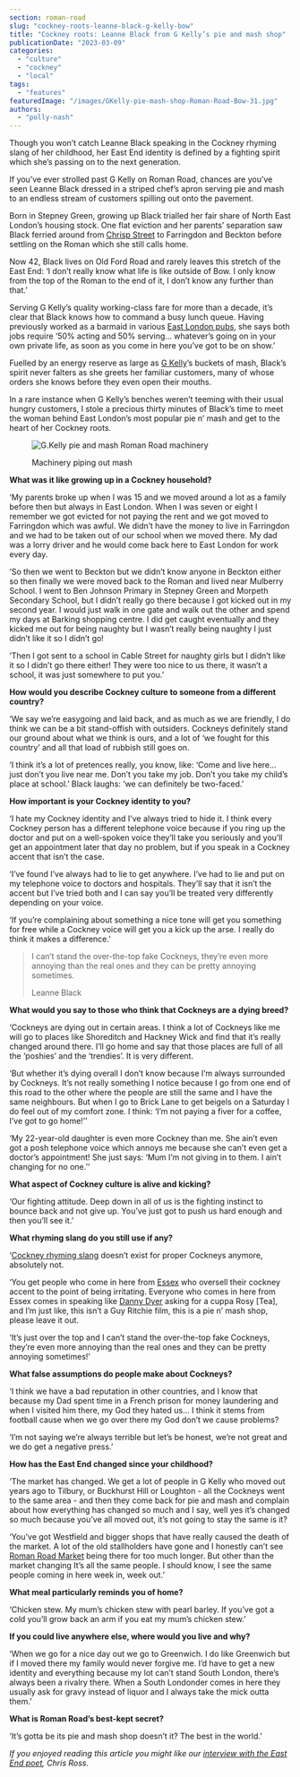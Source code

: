 ```yaml
---
section: roman-road
slug: "cockney-roots-leanne-black-g-kelly-bow"
title: "Cockney roots: Leanne Black from G Kelly’s pie and mash shop"
publicationDate: "2023-03-09"
categories: 
  - "culture"
  - "cockney"
  - "local"
tags: 
  - "features"
featuredImage: "/images/GKelly-pie-mash-shop-Roman-Road-Bow-31.jpg"
authors: 
  - "polly-nash"
---
```


Though you won’t catch Leanne Black speaking in the Cockney rhyming slang of her childhood, her East End identity is defined by a fighting spirit which she’s passing on to the next generation.

If you’ve ever strolled past G Kelly on Roman Road, chances are you’ve seen Leanne Black dressed in a striped chef’s apron serving pie and mash to an endless stream of customers spilling out onto the pavement. 

Born in Stepney Green, growing up Black trialled her fair share of North East London’s housing stock. One flat eviction and her parents’ separation saw Black ferried around from [Chrisp Street](https://romanroadlondon.com/best-east-london-markets/) to Farringdon and Beckton before settling on the Roman which she still calls home.

Now 42, Black lives on Old Ford Road and rarely leaves this stretch of the East End: ‘I don’t really know what life is like outside of Bow. I only know from the top of the Roman to the end of it, I don’t know any further than that.’ 

Serving G Kelly’s quality working-class fare for more than a decade, it’s clear that Black knows how to command a busy lunch queue. Having previously worked as a barmaid in various [East London pubs](https://romanroadlondon.com/emma-tarbard-florist-arms-pub-manager/), she says both jobs require ‘50% acting and 50% serving… whatever’s going on in your own private life, as soon as you come in here you’ve got to be on show.’ 

Fuelled by an energy reserve as large as [G Kelly](https://romanroadlondon.com/g-kelly-pie-mash-shop-working-class-food/)’s buckets of mash, Black’s spirit never falters as she greets her familiar customers, many of whose orders she knows before they even open their mouths. 

In a rare instance when G Kelly’s benches weren’t teeming with their usual hungry customers, I stole a precious thirty minutes of Black’s time to meet the woman behind East London’s most popular pie n’ mash and get to the heart of her Cockney roots.

<figure>

![G.Kelly pie and mash Roman Road machinery](/images/GKelly-pie-mash-shop-Roman-Road-Bow-38-1024x683.jpg)

<figcaption>

Machinery piping out mash

</figcaption>

</figure>

**What was it like growing up in a Cockney household?**

‘My parents broke up when I was 15 and we moved around a lot as a family before then but always in East London. When I was seven or eight I remember we got evicted for not paying the rent and we got moved to Farringdon which was awful. We didn’t have the money to live in Farringdon and we had to be taken out of our school when we moved there. My dad was a lorry driver and he would come back here to East London for work every day.

‘So then we went to Beckton but we didn’t know anyone in Beckton either so then finally we were moved back to the Roman and lived near Mulberry School. I went to Ben Johnson Primary in Stepney Green and Morpeth Secondary School, but I didn’t really go there because I got kicked out in my second year. I would just walk in one gate and walk out the other and spend my days at Barking shopping centre. I did get caught eventually and they kicked me out for being naughty but I wasn’t really being naughty I just didn’t like it so I didn’t go!

‘Then I got sent to a school in Cable Street for naughty girls but I didn’t like it so I didn’t go there either! They were too nice to us there, it wasn’t a school, it was just somewhere to put you.’

**How would you describe Cockney culture to someone from a different country?**

‘We say we’re easygoing and laid back, and as much as we are friendly, I do think we can be a bit stand-offish with outsiders. Cockneys definitely stand our ground about what we think is ours, and a lot of ‘we fought for this country’ and all that load of rubbish still goes on. 

‘I think it’s a lot of pretences really, you know, like: ‘Come and live here… just don’t you live near me. Don’t you take my job. Don’t you take my child’s place at school.’ Black laughs: ‘we can definitely be two-faced.’

**How important is your Cockney identity to you?**

‘I hate my Cockney identity and I’ve always tried to hide it. I think every Cockney person has a different telephone voice because if you ring up the doctor and put on a well-spoken voice they’ll take you seriously and you’ll get an appointment later that day no problem, but if you speak in a Cockney accent that isn’t the case.

‘I’ve found I’ve always had to lie to get anywhere. I’ve had to lie and put on my telephone voice to doctors and hospitals. They’ll say that it isn’t the accent but I’ve tried both and I can say you’ll be treated very differently depending on your voice. 

‘If you’re complaining about something a nice tone will get you something for free while a Cockney voice will get you a kick up the arse. I really do think it makes a difference.’ 

> I can’t stand the over-the-top fake Cockneys, they’re even more annoying than the real ones and they can be pretty annoying sometimes.
> 
> Leanne Black

**What would you say to those who think that Cockneys are a dying breed?**

‘Cockneys are dying out in certain areas. I think a lot of Cockneys like me will go to places like Shoreditch and Hackney Wick and find that it’s really changed around there. I’ll go home and say that those places are full of all the ‘poshies’ and the ‘trendies’. It is very different.

‘But whether it’s dying overall I don’t know because I’m always surrounded by Cockneys. It’s not really something I notice because I go from one end of this road to the other where the people are still the same and I have the same neighbours. But when I go to Brick Lane to get beigels on a Saturday I do feel out of my comfort zone. I think: ‘I’m not paying a fiver for a coffee, I’ve got to go home!’’

‘My 22-year-old daughter is even more Cockney than me. She ain’t even got a posh telephone voice which annoys me because she can’t even get a doctor’s appointment! She just says: ‘Mum I’m not giving in to them. I ain’t changing for no one.’’

**What aspect of Cockney culture is alive and kicking?**

‘Our fighting attitude. Deep down in all of us is the fighting instinct to bounce back and not give up. You’ve just got to push us hard enough and then you’ll see it.’

**What rhyming slang do you still use if any?**

‘[Cockney rhyming slang](https://romanroadlondon.com/cockney-rhyming-slang-money/) doesn’t exist for proper Cockneys anymore, absolutely not. 

‘You get people who come in here from [Essex](https://romanroadlondon.com/is-essex-cockney/) who oversell their cockney accent to the point of being irritating. Everyone who comes in here from Essex comes in speaking like [Danny Dyer](https://romanroadlondon.com/new-generation-famous-cockney-people/) asking for a cuppa Rosy \[Tea\], and I’m just like, this isn’t a Guy Ritchie film, this is a pie n’ mash shop, please leave it out. 

‘It’s just over the top and I can’t stand the over-the-top fake Cockneys, they’re even more annoying than the real ones and they can be pretty annoying sometimes!’

**What false assumptions do people make about Cockneys?**

‘I think we have a bad reputation in other countries, and I know that because my Dad spent time in a French prison for money laundering and when I visited him there, my God they hated us… I think it stems from football cause when we go over there my God don’t we cause problems?

‘I’m not saying we’re always terrible but let’s be honest, we’re not great and we do get a negative press.’ 

**How has the East End changed since your childhood?**

‘The market has changed. We get a lot of people in G Kelly who moved out years ago to Tilbury, or Buckhurst Hill or Loughton - all the Cockneys went to the same area - and then they come back for pie and mash and complain about how everything has changed so much and I say, well yes it’s changed so much because you’ve all moved out, it’s not going to stay the same is it?

‘You’ve got Westfield and bigger shops that have really caused the death of the market. A lot of the old stallholders have gone and I honestly can’t see [Roman Road Market](https://romanroadlondon.com/roman-road-market-history/) being there for too much longer. But other than the market changing It’s all the same people. I should know, I see the same people coming in here week in, week out.’

**What meal particularly reminds you of home?**

‘Chicken stew. My mum’s chicken stew with pearl barley. If you’ve got a cold you’ll grow back an arm if you eat my mum’s chicken stew.’

**If you could live anywhere else, where would you live and why?**

‘When we go for a nice day out we go to Greenwich. I do like Greenwich but if I moved there my family would never forgive me. I’d have to get a new identity and everything because my lot can’t stand South London, there’s always been a rivalry there. When a South Londonder comes in here they usually ask for gravy instead of liquor and I always take the mick outta them.’

**What is Roman Road’s best-kept secret?**

‘It’s gotta be its pie and mash shop doesn’t it? The best in the world.’

_If you enjoyed reading this article you might like our [interview with the East End poet](https://romanroadlondon.com/chris-ross-east-end-poet/), Chris Ross._


